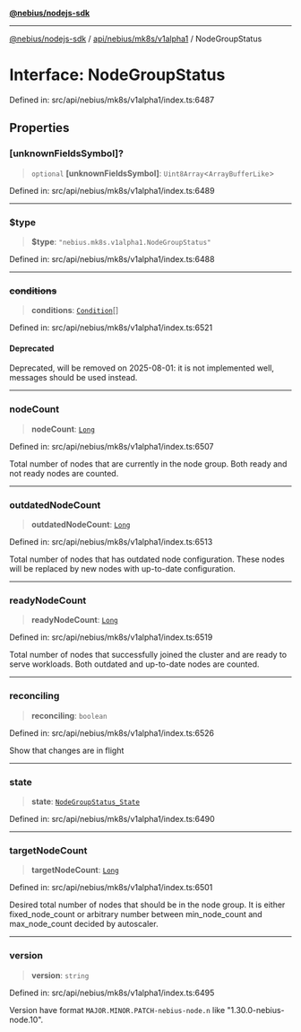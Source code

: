 [**@nebius/nodejs-sdk**](../../../../../README.md)

---

[@nebius/nodejs-sdk](../../../../../README.md) / [api/nebius/mk8s/v1alpha1](../README.md) / NodeGroupStatus

# Interface: NodeGroupStatus

Defined in: src/api/nebius/mk8s/v1alpha1/index.ts:6487

## Properties

### \[unknownFieldsSymbol\]?

> `optional` **\[unknownFieldsSymbol\]**: `Uint8Array`\<`ArrayBufferLike`\>

Defined in: src/api/nebius/mk8s/v1alpha1/index.ts:6489

---

### $type

> **$type**: `"nebius.mk8s.v1alpha1.NodeGroupStatus"`

Defined in: src/api/nebius/mk8s/v1alpha1/index.ts:6488

---

### ~~conditions~~

> **conditions**: [`Condition`](Condition.md)[]

Defined in: src/api/nebius/mk8s/v1alpha1/index.ts:6521

#### Deprecated

Deprecated, will be removed on 2025-08-01: it is not implemented well, messages should be used instead.

---

### nodeCount

> **nodeCount**: [`Long`](../../../../../runtime/protos/core/classes/Long.md)

Defined in: src/api/nebius/mk8s/v1alpha1/index.ts:6507

Total number of nodes that are currently in the node group.
Both ready and not ready nodes are counted.

---

### outdatedNodeCount

> **outdatedNodeCount**: [`Long`](../../../../../runtime/protos/core/classes/Long.md)

Defined in: src/api/nebius/mk8s/v1alpha1/index.ts:6513

Total number of nodes that has outdated node configuration.
These nodes will be replaced by new nodes with up-to-date configuration.

---

### readyNodeCount

> **readyNodeCount**: [`Long`](../../../../../runtime/protos/core/classes/Long.md)

Defined in: src/api/nebius/mk8s/v1alpha1/index.ts:6519

Total number of nodes that successfully joined the cluster and are ready to serve workloads.
Both outdated and up-to-date nodes are counted.

---

### reconciling

> **reconciling**: `boolean`

Defined in: src/api/nebius/mk8s/v1alpha1/index.ts:6526

Show that changes are in flight

---

### state

> **state**: [`NodeGroupStatus_State`](../type-aliases/NodeGroupStatus_State.md)

Defined in: src/api/nebius/mk8s/v1alpha1/index.ts:6490

---

### targetNodeCount

> **targetNodeCount**: [`Long`](../../../../../runtime/protos/core/classes/Long.md)

Defined in: src/api/nebius/mk8s/v1alpha1/index.ts:6501

Desired total number of nodes that should be in the node group.
It is either fixed_node_count or arbitrary number between min_node_count and max_node_count decided by autoscaler.

---

### version

> **version**: `string`

Defined in: src/api/nebius/mk8s/v1alpha1/index.ts:6495

Version have format `MAJOR.MINOR.PATCH-nebius-node.n` like "1.30.0-nebius-node.10".
